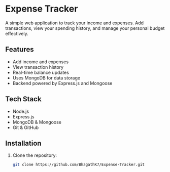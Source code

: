 # Expense Tracker 

A simple web application to track your income and expenses. Add transactions, view your spending history, and manage your personal budget effectively.

##  Features

- Add income and expenses
- View transaction history
- Real-time balance updates
- Uses MongoDB for data storage
- Backend powered by Express.js and Mongoose

##  Tech Stack

- Node.js
- Express.js
- MongoDB & Mongoose
- Git & GitHub

##  Installation

1. Clone the repository:
   ```bash
   git clone https://github.com/BhagathK7/Expense-Tracker.git